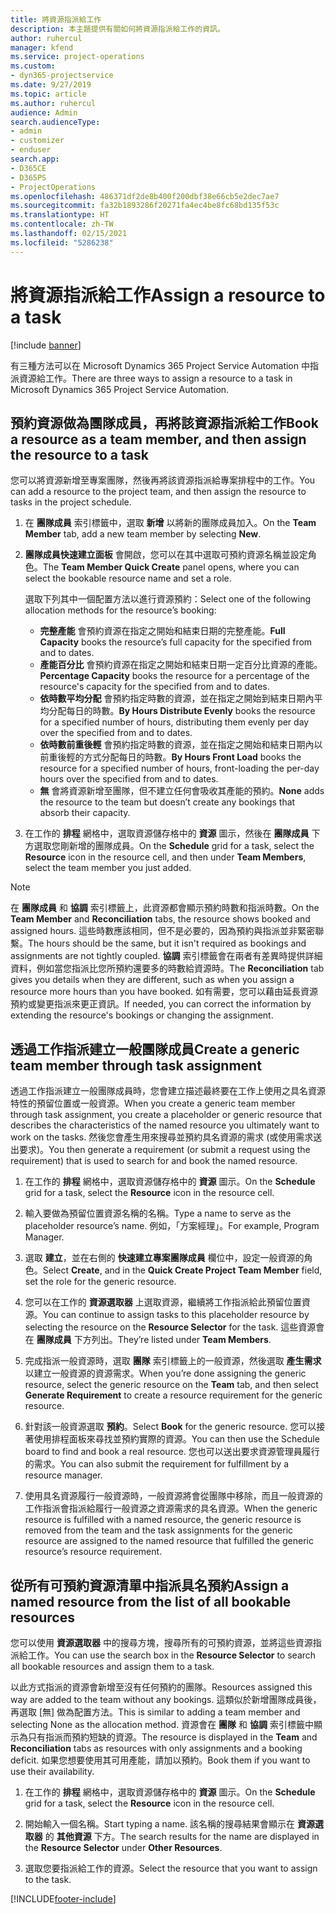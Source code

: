 ```yaml
---
title: 將資源指派給工作
description: 本主題提供有關如何將資源指派給工作的資訊。
author: ruhercul
manager: kfend
ms.service: project-operations
ms.custom:
- dyn365-projectservice
ms.date: 9/27/2019
ms.topic: article
ms.author: ruhercul
audience: Admin
search.audienceType:
- admin
- customizer
- enduser
search.app:
- D365CE
- D365PS
- ProjectOperations
ms.openlocfilehash: 486371df2de8b400f200dbf38e66cb5e2dec7ae7
ms.sourcegitcommit: fa32b1893286f20271fa4ec4be8fc68bd135f53c
ms.translationtype: HT
ms.contentlocale: zh-TW
ms.lasthandoff: 02/15/2021
ms.locfileid: "5286238"
---
```

# <a name="assign-a-resource-to-a-task"></a><span data-ttu-id="1627d-103">將資源指派給工作</span><span class="sxs-lookup"><span data-stu-id="1627d-103">Assign a resource to a task</span></span>

[!include [banner](../includes/psa-now-project-operations.md)]

<span data-ttu-id="1627d-104">有三種方法可以在 Microsoft Dynamics 365 Project Service Automation 中指派資源給工作。</span><span class="sxs-lookup"><span data-stu-id="1627d-104">There are three ways to assign a resource to a task in Microsoft Dynamics 365 Project Service Automation.</span></span>

## <a name="book-a-resource-as-a-team-member-and-then-assign-the-resource-to-a-task"></a><span data-ttu-id="1627d-105">預約資源做為團隊成員，再將該資源指派給工作</span><span class="sxs-lookup"><span data-stu-id="1627d-105">Book a resource as a team member, and then assign the resource to a task</span></span>

<span data-ttu-id="1627d-106">您可以將資源新增至專案團隊，然後再將該資源指派給專案排程中的工作。</span><span class="sxs-lookup"><span data-stu-id="1627d-106">You can add a resource to the project team, and then assign the resource to tasks in the project schedule.</span></span>

1. <span data-ttu-id="1627d-107">在 **團隊成員** 索引標籤中，選取 **新增** 以將新的團隊成員加入。</span><span class="sxs-lookup"><span data-stu-id="1627d-107">On the **Team Member** tab, add a new team member by selecting **New**.</span></span> 

2. <span data-ttu-id="1627d-108">**團隊成員快速建立面板** 會開啟，您可以在其中選取可預約資源名稱並設定角色。</span><span class="sxs-lookup"><span data-stu-id="1627d-108">The **Team Member Quick Create** panel opens, where you can select the bookable resource name and set a role.</span></span> 

    <span data-ttu-id="1627d-109">選取下列其中一個配置方法以進行資源預約：</span><span class="sxs-lookup"><span data-stu-id="1627d-109">Select one of the following allocation methods for the resource’s booking:</span></span>

    - <span data-ttu-id="1627d-110">**完整產能** 會預約資源在指定之開始和結束日期的完整產能。</span><span class="sxs-lookup"><span data-stu-id="1627d-110">**Full Capacity** books the resource’s full capacity for the specified from and to dates.</span></span>
    - <span data-ttu-id="1627d-111">**產能百分比** 會預約資源在指定之開始和結束日期一定百分比資源的產能。</span><span class="sxs-lookup"><span data-stu-id="1627d-111">**Percentage Capacity** books the resource for a percentage of the resource's capacity for the specified from and to dates.</span></span>
    - <span data-ttu-id="1627d-112">**依時數平均分配** 會預約指定時數的資源，並在指定之開始到結束日期內平均分配每日的時數。</span><span class="sxs-lookup"><span data-stu-id="1627d-112">**By Hours Distribute Evenly** books the resource for a specified number of hours, distributing them evenly per day over the specified from and to dates.</span></span>
    - <span data-ttu-id="1627d-113">**依時數前重後輕** 會預約指定時數的資源，並在指定之開始和結束日期內以前重後輕的方式分配每日的時數。</span><span class="sxs-lookup"><span data-stu-id="1627d-113">**By Hours Front Load** books the resource for a specified number of hours, front-loading the per-day hours over the specified from and to dates.</span></span>
    - <span data-ttu-id="1627d-114">**無** 會將資源新增至團隊，但不建立任何會吸收其產能的預約。</span><span class="sxs-lookup"><span data-stu-id="1627d-114">**None** adds the resource to the team but doesn’t create any bookings that absorb their capacity.</span></span>

3. <span data-ttu-id="1627d-115">在工作的 **排程** 網格中，選取資源儲存格中的 **資源** 圖示，然後在 **團隊成員** 下方選取您剛新增的團隊成員。</span><span class="sxs-lookup"><span data-stu-id="1627d-115">On the **Schedule** grid for a task, select the **Resource** icon in the resource cell, and then under **Team Members**, select the team member you just added.</span></span> 

> [!NOTE]
> <span data-ttu-id="1627d-116">在 **團隊成員** 和 **協調** 索引標籤上，此資源都會顯示預約時數和指派時數。</span><span class="sxs-lookup"><span data-stu-id="1627d-116">On the **Team Member** and **Reconciliation** tabs, the resource shows booked and assigned hours.</span></span> <span data-ttu-id="1627d-117">這些時數應該相同，但不是必要的，因為預約與指派並非緊密聯繫。</span><span class="sxs-lookup"><span data-stu-id="1627d-117">The hours should be the same, but it isn't required as bookings and assignments are not tightly coupled.</span></span> <span data-ttu-id="1627d-118">**協調** 索引標籤會在兩者有差異時提供詳細資料，例如當您指派比您所預約還要多的時數給資源時。</span><span class="sxs-lookup"><span data-stu-id="1627d-118">The **Reconciliation** tab gives you details when they are different, such as when you assign a resource more hours than you have booked.</span></span> <span data-ttu-id="1627d-119">如有需要，您可以藉由延長資源預約或變更指派來更正資訊。</span><span class="sxs-lookup"><span data-stu-id="1627d-119">If needed, you can correct the information by extending the resource's bookings or changing the assignment.</span></span>

## <a name="create-a-generic-team-member-through-task-assignment"></a><span data-ttu-id="1627d-120">透過工作指派建立一般團隊成員</span><span class="sxs-lookup"><span data-stu-id="1627d-120">Create a generic team member through task assignment</span></span>

<span data-ttu-id="1627d-121">透過工作指派建立一般團隊成員時，您會建立描述最終要在工作上使用之具名資源特性的預留位置或一般資源。</span><span class="sxs-lookup"><span data-stu-id="1627d-121">When you create a generic team member through task assignment, you create a placeholder or generic resource that describes the characteristics of the named resource you ultimately want to work on the tasks.</span></span> <span data-ttu-id="1627d-122">然後您會產生用來搜尋並預約具名資源的需求 (或使用需求送出要求)。</span><span class="sxs-lookup"><span data-stu-id="1627d-122">You then generate a requirement (or submit a request using the requirement) that is used to search for and book the named resource.</span></span>

1. <span data-ttu-id="1627d-123">在工作的 **排程** 網格中，選取資源儲存格中的 **資源** 圖示。</span><span class="sxs-lookup"><span data-stu-id="1627d-123">On the **Schedule** grid for a task, select the **Resource** icon in the resource cell.</span></span>

2. <span data-ttu-id="1627d-124">輸入要做為預留位置資源名稱的名稱。</span><span class="sxs-lookup"><span data-stu-id="1627d-124">Type a name to serve as the placeholder resource’s name.</span></span> <span data-ttu-id="1627d-125">例如，「方案經理」。</span><span class="sxs-lookup"><span data-stu-id="1627d-125">For example, Program Manager.</span></span>

3. <span data-ttu-id="1627d-126">選取 **建立**，並在右側的 **快速建立專案團隊成員** 欄位中，設定一般資源的角色。</span><span class="sxs-lookup"><span data-stu-id="1627d-126">Select **Create**, and in the **Quick Create Project Team Member** field, set the role for the generic resource.</span></span>

4. <span data-ttu-id="1627d-127">您可以在工作的 **資源選取器** 上選取資源，繼續將工作指派給此預留位置資源。</span><span class="sxs-lookup"><span data-stu-id="1627d-127">You can continue to assign tasks to this placeholder resource by selecting the resource on the **Resource Selector** for the task.</span></span> <span data-ttu-id="1627d-128">這些資源會在 **團隊成員** 下方列出。</span><span class="sxs-lookup"><span data-stu-id="1627d-128">They’re listed under **Team Members**.</span></span>

5. <span data-ttu-id="1627d-129">完成指派一般資源時，選取 **團隊** 索引標籤上的一般資源，然後選取 **產生需求** 以建立一般資源的資源需求。</span><span class="sxs-lookup"><span data-stu-id="1627d-129">When you’re done assigning the generic resource, select the generic resource on the **Team** tab, and then select **Generate Requirement** to create a resource requirement for the generic resource.</span></span>

6. <span data-ttu-id="1627d-130">針對該一般資源選取 **預約**。</span><span class="sxs-lookup"><span data-stu-id="1627d-130">Select **Book** for the generic resource.</span></span> <span data-ttu-id="1627d-131">您可以接著使用排程面板來尋找並預約實際的資源。</span><span class="sxs-lookup"><span data-stu-id="1627d-131">You can then use the Schedule board to find and book a real resource.</span></span> <span data-ttu-id="1627d-132">您也可以送出要求資源管理員履行的需求。</span><span class="sxs-lookup"><span data-stu-id="1627d-132">You can also submit the requirement for fulfillment by a resource manager.</span></span>

7. <span data-ttu-id="1627d-133">使用具名資源履行一般資源時，一般資源將會從團隊中移除，而且一般資源的工作指派會指派給履行一般資源之資源需求的具名資源。</span><span class="sxs-lookup"><span data-stu-id="1627d-133">When the generic resource is fulfilled with a named resource, the generic resource is removed from the team and the task assignments for the generic resource are assigned to the named resource that fulfilled the generic resource’s resource requirement.</span></span>

## <a name="assign-a-named-resource-from-the-list-of-all-bookable-resources"></a><span data-ttu-id="1627d-134">從所有可預約資源清單中指派具名預約</span><span class="sxs-lookup"><span data-stu-id="1627d-134">Assign a named resource from the list of all bookable resources</span></span>

<span data-ttu-id="1627d-135">您可以使用 **資源選取器** 中的搜尋方塊，搜尋所有的可預約資源，並將這些資源指派給工作。</span><span class="sxs-lookup"><span data-stu-id="1627d-135">You can use the search box in the **Resource Selector** to search all bookable resources and assign them to a task.</span></span>

<span data-ttu-id="1627d-136">以此方式指派的資源會新增至沒有任何預約的團隊。</span><span class="sxs-lookup"><span data-stu-id="1627d-136">Resources assigned this way are added to the team without any bookings.</span></span> <span data-ttu-id="1627d-137">這類似於新增團隊成員後，再選取 [無] 做為配置方法。</span><span class="sxs-lookup"><span data-stu-id="1627d-137">This is similar to adding a team member and selecting None as the allocation method.</span></span> <span data-ttu-id="1627d-138">資源會在 **團隊** 和 **協調** 索引標籤中顯示為只有指派而預約短缺的資源。</span><span class="sxs-lookup"><span data-stu-id="1627d-138">The resource is displayed in the **Team** and **Reconciliation** tabs as resources with only assignments and a booking deficit.</span></span> <span data-ttu-id="1627d-139">如果您想要使用其可用產能，請加以預約。</span><span class="sxs-lookup"><span data-stu-id="1627d-139">Book them if you want to use their availability.</span></span>

1. <span data-ttu-id="1627d-140">在工作的 **排程** 網格中，選取資源儲存格中的 **資源** 圖示。</span><span class="sxs-lookup"><span data-stu-id="1627d-140">On the **Schedule** grid for a task, select the **Resource** icon in the resource cell.</span></span>

2. <span data-ttu-id="1627d-141">開始輸入一個名稱。</span><span class="sxs-lookup"><span data-stu-id="1627d-141">Start typing a name.</span></span> <span data-ttu-id="1627d-142">該名稱的搜尋結果會顯示在 **資源選取器** 的 **其他資源** 下方。</span><span class="sxs-lookup"><span data-stu-id="1627d-142">The search results for the name are displayed in the **Resource Selector** under **Other Resources**.</span></span>

3. <span data-ttu-id="1627d-143">選取您要指派給工作的資源。</span><span class="sxs-lookup"><span data-stu-id="1627d-143">Select the resource that you want to assign to the task.</span></span>



[!INCLUDE[footer-include](../includes/footer-banner.md)]